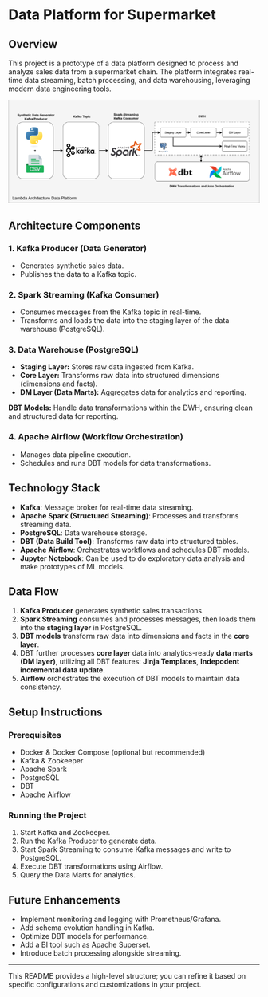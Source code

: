 
# Data Platform for Supermarket

## Overview
This project is a prototype of a data platform designed to process and analyze sales data from a supermarket chain. The platform integrates real-time data streaming, batch processing, and data warehousing, leveraging modern data engineering tools.

![Альтернативный текст](img\Superstore_Data_Platform.png)


## Architecture Components

### 1. Kafka Producer (Data Generator)
- Generates synthetic sales data.
- Publishes the data to a Kafka topic.

### 2. Spark Streaming (Kafka Consumer)
- Consumes messages from the Kafka topic in real-time.
- Transforms and loads the data into the staging layer of the data warehouse (PostgreSQL).

### 3. Data Warehouse (PostgreSQL)
- **Staging Layer:** Stores raw data ingested from Kafka.
- **Core Layer:** Transforms raw data into structured dimensions (dimensions and facts).
- **DM Layer (Data Marts):** Aggregates data for analytics and reporting.
  
**DBT Models:** Handle data transformations within the DWH, ensuring clean and structured data for reporting.

### 4. Apache Airflow (Workflow Orchestration)
- Manages data pipeline execution.
- Schedules and runs DBT models for data transformations.

## Technology Stack
- **Kafka**: Message broker for real-time data streaming.
- **Apache Spark (Structured Streaming)**: Processes and transforms streaming data.
- **PostgreSQL**: Data warehouse storage.
- **DBT (Data Build Tool)**: Transforms raw data into structured tables.
- **Apache Airflow**: Orchestrates workflows and schedules DBT models.
- **Jupyter Notebook**: Can be used to do exploratory data analysis and make prototypes of ML models.

## Data Flow
1. **Kafka Producer** generates synthetic sales transactions.
2. **Spark Streaming** consumes and processes messages, then loads them into the **staging layer** in PostgreSQL.
3. **DBT models** transform raw data into dimensions and facts in the **core layer**.
4. DBT further processes **core layer** data into analytics-ready **data marts (DM layer)**, utilizing all DBT features: **Jinja Templates**, **Indepodent incremental data update**.
5. **Airflow** orchestrates the execution of DBT models to maintain data consistency.

## Setup Instructions
### Prerequisites
- Docker & Docker Compose (optional but recommended)
- Kafka & Zookeeper
- Apache Spark
- PostgreSQL
- DBT
- Apache Airflow

### Running the Project
1. Start Kafka and Zookeeper.
2. Run the Kafka Producer to generate data.
3. Start Spark Streaming to consume Kafka messages and write to PostgreSQL.
4. Execute DBT transformations using Airflow.
5. Query the Data Marts for analytics.

## Future Enhancements
- Implement monitoring and logging with Prometheus/Grafana.
- Add schema evolution handling in Kafka.
- Optimize DBT models for performance.
- Add a BI tool such as Apache Superset.
- Introduce batch processing alongside streaming.

---

This README provides a high-level structure; you can refine it based on specific configurations and customizations in your project.

